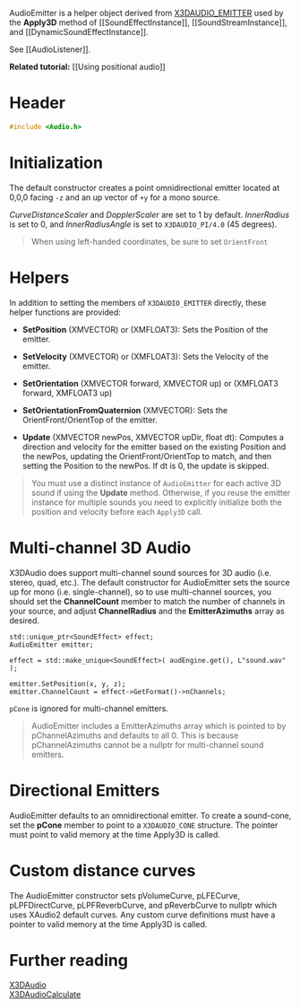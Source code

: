 AudioEmitter is a helper object derived from [X3DAUDIO_EMITTER](https://docs.microsoft.com/en-us/windows/desktop/api/x3daudio/ns-x3daudio-x3daudio_emitter) used by the **Apply3D** method of [[SoundEffectInstance]], [[SoundStreamInstance]], and [[DynamicSoundEffectInstance]].

See [[AudioListener]].

**Related tutorial:** [[Using positional audio]]

# Header
```cpp
#include <Audio.h>
```

# Initialization

The default constructor creates a point omnidirectional emitter located at 0,0,0  facing ``-z`` and an up vector of ``+y`` for a mono source.

*CurveDistanceScaler* and *DopplerScaler* are set to 1 by default. *InnerRadius* is set to 0, and *InnerRadiusAngle* is set to ``X3DAUDIO_PI/4.0`` (45 degrees).

> When using left-handed coordinates, be sure to set ``OrientFront``

# Helpers
In addition to setting the members of ``X3DAUDIO_EMITTER`` directly, these helper functions are provided:

* **SetPosition** (XMVECTOR) or (XMFLOAT3): Sets the Position of the emitter.

* **SetVelocity** (XMVECTOR) or (XMFLOAT3): Sets the Velocity of the emitter.

* **SetOrientation** (XMVECTOR forward, XMVECTOR up) or (XMFLOAT3 forward, XMFLOAT3 up)
* **SetOrientationFromQuaternion** (XMVECTOR): Sets the OrientFront/OrientTop of the emitter.

* **Update** (XMVECTOR newPos, XMVECTOR upDir, float dt): Computes a direction and velocity for the emitter based on the existing Position and the newPos, updating the OrientFront/OrientTop to match, and then setting the Position to the newPos. If dt is 0, the update is skipped.

> You must use a distinct instance of ``AudioEmitter`` for each active 3D sound if using the **Update** method. Otherwise, if you reuse the emitter instance for multiple sounds you need to explicitly initialize both the position and velocity before each ``Apply3D`` call.

# Multi-channel 3D Audio
X3DAudio does support multi-channel sound sources for 3D audio (i.e. stereo, quad, etc.). The default constructor for AudioEmitter sets the source up for mono (i.e. single-channel), so to use multi-channel sources, you should set the **ChannelCount** member to match the number of channels in your source, and adjust **ChannelRadius** and the **EmitterAzimuths** array as desired.

```
std::unique_ptr<SoundEffect> effect;
AudioEmitter emitter;

effect = std::make_unique<SoundEffect>( audEngine.get(), L"sound.wav" );

emitter.SetPosition(x, y, z);
emitter.ChannelCount = effect->GetFormat()->nChannels;
```

``pCone`` is ignored for multi-channel emitters.

> AudioEmitter includes a EmitterAzimuths array which is pointed to by pChannelAzimuths and defaults to all 0. This is because pChannelAzimuths cannot be a nullptr for multi-channel sound emitters.

# Directional Emitters
AudioEmitter defaults to an omnidirectional emitter. To create a sound-cone, set the **pCone** member to point to a ``X3DAUDIO_CONE`` structure. The pointer must point to valid memory at the time Apply3D is called.

# Custom distance curves
The AudioEmitter constructor sets pVolumeCurve, pLFECurve, pLPFDirectCurve, pLPFReverbCurve, and pReverbCurve to nullptr which uses XAudio2 default curves.  Any custom curve definitions must have a pointer to valid memory at the time Apply3D is called.

# Further reading
[X3DAudio](https://docs.microsoft.com/en-us/windows/desktop/xaudio2/x3daudio)  
[X3DAudioCalculate](https://docs.microsoft.com/en-us/windows/desktop/api/x3daudio/nf-x3daudio-x3daudiocalculate)
